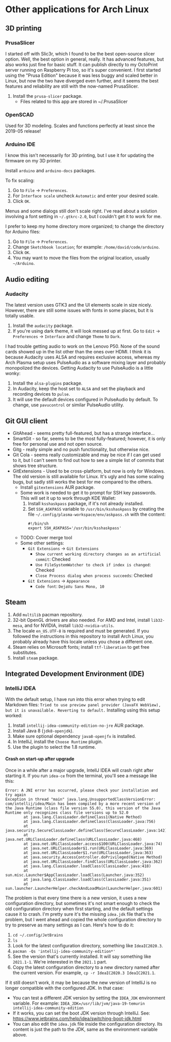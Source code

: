 # Other applications for Arch Linux

## 3D printing

### PrusaSlicer

I started off with Slic3r, which I found to be the best open-source slicer option.  Well, the best option in general, really.  It has advanced features, but also works just fine for basic stuff.  It can publish directly to my OctoPrint server running on Raspberry Pi too, so it's super convenient.  I first started using the "Prusa Edition" because it was less buggy and scaled better in Linux, but now the two have diverged even further, and it seems the best features and reliability are still with the now-named PrusaSlicer.

1. Install the `prusa-slicer` package.
    - Files related to this app are stored in ~/.PrusaSlicer

### OpenSCAD

Used for 3D modeling.  Scales and functions perfectly at least since the 2019-05 release!

### Arduino IDE

I know this isn't necessarily for 3D printing, but I use it for updating the firmware on my 3D printer.

Install `arduino` and `arduino-docs` packages.

To fix scaling:

1. Go to `File` → `Preferences`.
2. For `Interface scale` uncheck `Automatic` and enter your desired scale.
3. Click `OK`.

Menus and some dialogs still don't scale right.  I've read about a solution involving a font setting in `~/.gtkrc-2.0`, but I couldn't get it to work for me.

I prefer to keep my home directory more organized; to change the directory for Arduino files:

1. Go to `File` → `Preferences`.
2. Change `Sketchbook location`; for example: `/home/david/code/arduino`.
3. Click `OK`.
4. You may want to move the files from the original location, usually `~/Arduino`.

## Audio editing

### Audacity

The latest version uses GTK3 and the UI elements scale in size nicely.  However, there are still some issues with fonts in some places, but it is totally usable.

1. Install the `audacity` package.
2. If you're using dark theme, it will look messed up at first.  Go to `Edit` → `Preferences` → `Interface` and change `Theme` to `Dark`.

I had trouble getting audio to work on the Lenovo P50.  None of the sound cards showed up in the list other than the ones over HDMI.  I think it is because Audacity uses ALSA and requires exclusive access, whereas my Arch Plasma setup uses PulseAudio as a software mixing layer and probably monopolized the devices.  Getting Audacity to use PulseAudio is a little wonky:

1. Install the `alsa-plugins` package.
2. In Audacity, keep the host set to `ALSA` and set the playback and recording devices to `pulse`.
3. It will use the default devices configured in PulseAudio by default.  To change, use `pavucontrol` or similar PulseAudio utility.

## Git GUI client

- GitAhead - seems pretty full-featured, but has a strange interface...
- SmartGit - so far, seems to be the most fully-featured; however, it is only free for personal use and not open source.
- Gitg - really simple and no push functionality, but otherwise nice.
- Git Cola - seems really customizable and may be nice if I can get used to it, but I can't seem to find out how to see a simple list of commits that shows tree structure.
- GitExtensions - Used to be cross-platform, but now is only for Windows.  The old version is still available for Linux.  It's ugly and has some scaling bugs, but sadly still works the best for me compared to the others.
    - Install `gitextensions` AUR package.
    - Some work is needed to get it to prompt for SSH key passwords.  This will set it up to work through KDE Wallet:
        1. Install `ksshaskpass` package, if it's not already installed.
        2. Set `SSH_ASKPASS` variable to `/usr/bin/ksshaskpass` by creating the file `~/.config/plasma-workspace/env/askpass.sh` with the content:
            ```
            #!/bin/sh
            export SSH_ASKPASS='/usr/bin/ksshaskpass'
            ```
    - TODO: Cover merge tool
    - Some other settings:
        - `Git Extensions` → `Git Extensions`
            - `Show current working directory changes as an artificial commit`: Checked
            - `Use FileSystemWatcher to check if index is changed`: Checked
            - `Close Process dialog when process succeeds`: Checked
        - `Git Extensions` → `Appearance`
            - `Code font`: `DejaVu Sans Mono, 10`

## Steam

1. Add `multilib` pacman repository.
2. 32-bit OpenGL drivers are also needed.  For AMD and Intel, install `lib32-mesa`, and for NVIDIA, install `lib32-nvidia-utils`.
3. The locale `en_US.UTF-8` is required and must be generated.  If you followed the instructions in this repository to install Arch Linux, you probably already have this locale unless you chose a different one.
4. Steam relies on Microsoft fonts; install `ttf-liberation` to get free substitutes.
5. Install `steam` package.

## Integrated Development Environment (IDE)

### IntelliJ IDEA

With the default setup, I have run into this error when trying to edit Markdown files: `Tried to use preview panel provider (JavaFX WebView), but it is unavailable. Reverting to default.`  Installing using this setup worked:

1. Install `intellij-idea-community-edition-no-jre` AUR package.
2. Install Java 8 (`jdk8-openjdk`).
3. Make sure optional dependency `java8-openjfx` is installed.
4. In IntelliJ, install the `Choose Runtime` plugin.
5. Use the plugin to select the 1.8 runtime.

#### Crash on start-up after upgrade

Once in a while after a major upgrade, IntellJ IDEA will crash right after starting it.  If you run `idea-ce` from the terminal, you'll see a message like this:

```
Error: A JNI error has occurred, please check your installation and try again
Exception in thread "main" java.lang.UnsupportedClassVersionError: com/intellij/idea/Main has been compiled by a more recent version of the Java Runtime (class file version 55.0), this version of the Java Runtime only recognizes class file versions up to 52.0
        at java.lang.ClassLoader.defineClass1(Native Method)
        at java.lang.ClassLoader.defineClass(ClassLoader.java:756)
        at java.security.SecureClassLoader.defineClass(SecureClassLoader.java:142)
        at java.net.URLClassLoader.defineClass(URLClassLoader.java:468)
        at java.net.URLClassLoader.access$100(URLClassLoader.java:74)
        at java.net.URLClassLoader$1.run(URLClassLoader.java:369)
        at java.net.URLClassLoader$1.run(URLClassLoader.java:363)
        at java.security.AccessController.doPrivileged(Native Method)
        at java.net.URLClassLoader.findClass(URLClassLoader.java:362)
        at java.lang.ClassLoader.loadClass(ClassLoader.java:418)
        at sun.misc.Launcher$AppClassLoader.loadClass(Launcher.java:352)
        at java.lang.ClassLoader.loadClass(ClassLoader.java:351)
        at sun.launcher.LauncherHelper.checkAndLoadMain(LauncherHelper.java:601)
```

The problem is that every time there is a new version, it uses a new configuration directory, but sometimes it's not smart enough to check the old configuration directory when first starting, and the default settings cause it to crash.  I'm pretty sure it's the missing `idea.jdk` file that's the problem, but I went ahead and copied the whole configuration directory to try to preserve as many settings as I can.  Here's how to do it:

1. `cd ~/.config/JetBrains`
2. `ls`
3. Look for the latest configuration directory, something like `IdeaIC2020.3`.
4. `pacman -Qs 'intellij-idea-community-edition*'`
5. See the version that's currently installed.  It will say something like `2021.1-1`.  We're interested in the `2021.1` part.
6. Copy the latest configuration directory to a new directory named after the current version.  For example, `cp -r IdeaIC2020.3 IdeaIC2021.1`.

If it still doesn't work, it may be because the new version of IntelliJ is no longer compatible with the configured JDK.  In that case:

- You can test a different JDK version by setting the `IDEA_JDK` environment variable.  For example: `IDEA_JDK=/usr/lib/jvm/java-19-temurin intellij-idea-community-edition`
- If it works, you can set the boot JDK version through IntelliJ.  See: https://www.jetbrains.com/help/idea/switching-boot-jdk.html
- You can also edit the `idea.jdk` file inside the configuration directory.  Its content is just the path to the JDK, same as the environment variable above.
